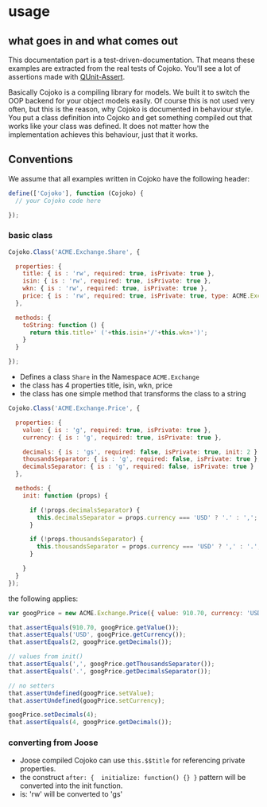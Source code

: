 # usage

## what goes in and what comes out

This documentation part is a test-driven-documentation. That means these examples are extracted from the real tests of Сojoko. You'll see a lot of assertions made with [QUnit-Assert](https://github.com/pscheit/qunit-assert).

Basically Cojoko is a compiling library for models. We built it to switch the OOP backend for your object models easily. Of course this is not used very often, but this is the reason, why Cojoko is documented in behaviour style. You put a class definition into Cojoko and get something compiled out that works like your class was defined. It does not matter how the implementation achieves this behaviour, just that it works.

## Conventions

We assume that all examples written in Cojoko have the following header:
```javascript
define(['Cojoko'], function (Cojoko) {
  // your Cojoko code here  

});
```

### basic class

```javascript
Cojoko.Class('ACME.Exchange.Share', {

  properties: {
    title: { is : 'rw', required: true, isPrivate: true },
    isin: { is : 'rw', required: true, isPrivate: true },
    wkn: { is : 'rw', required: true, isPrivate: true },
    price: { is : 'rw', required: true, isPrivate: true, type: ACME.Exchange.Price }
  },

  methods: {
    toString: function () {
      return this.title+' ('+this.isin+'/'+this.wkn+')';
    }
  }

});
```

 * Defines a class `Share` in the Namespace `ACME.Exchange`
 * the class has 4 properties title, isin, wkn, price
 * the class has one simple method that transforms the class to a string

```javascript
Cojoko.Class('ACME.Exchange.Price', {

  properties: {
    value: { is : 'g', required: true, isPrivate: true },
    currency: { is : 'g', required: true, isPrivate: true },

    decimals: { is : 'gs', required: false, isPrivate: true, init: 2 },
    thousandsSeparator: { is : 'g', required: false, isPrivate: true },
    decimalsSeparator: { is : 'g', required: false, isPrivate: true }
  },

  methods: {
    init: function (props) {

      if (!props.decimalsSeparator) {
        this.decimalsSeparator = props.currency === 'USD' ? '.' : ',';
      }

      if (!props.thousandsSeparator) {
        this.thousandsSeparator = props.currency === 'USD' ? ',' : '.';
      }

    }
  }
});
```

the following applies:

```javascript
var googPrice = new ACME.Exchange.Price({ value: 910.70, currency: 'USD' });

that.assertEquals(910.70, googPrice.getValue());
that.assertEquals('USD', googPrice.getCurrency());
that.assertEquals(2, googPrice.getDecimals());

// values from init()
that.assertEquals(',', googPrice.getThousandsSeparator());
that.assertEquals('.', googPrice.getDecimalsSeparator());

// no setters
that.assertUndefined(googPrice.setValue);
that.assertUndefined(googPrice.setCurrency);

googPrice.setDecimals(4);
that.assertEquals(4, googPrice.getDecimals());
```

### converting from Joose

  * Joose compiled Cojoko can use `this.$$title` for referencing private properties.
  * the construct `after: {  initialize: function() {} }` pattern will be converted into the init function.
  * is: 'rw' will be converted to 'gs'

